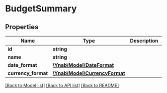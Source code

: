 # BudgetSummary

## Properties
Name | Type | Description | Notes
------------ | ------------- | ------------- | -------------
**id** | **string** |  | 
**name** | **string** |  | 
**date_format** | [**\Ynab\Model\DateFormat**](DateFormat.md) |  | [optional] 
**currency_format** | [**\Ynab\Model\CurrencyFormat**](CurrencyFormat.md) |  | [optional] 

[[Back to Model list]](../README.md#documentation-for-models) [[Back to API list]](../README.md#documentation-for-api-endpoints) [[Back to README]](../README.md)


